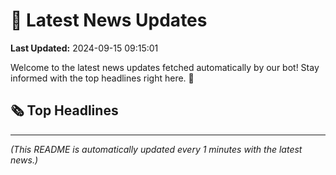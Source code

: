 # 📰 Latest News Updates
**Last Updated:** 2024-09-15 09:15:01

Welcome to the latest news updates fetched automatically by our bot! Stay informed with the top headlines right here. 🚀

## 🗞️ Top Headlines

---
*(This README is automatically updated every 1 minutes with the latest news.)*
